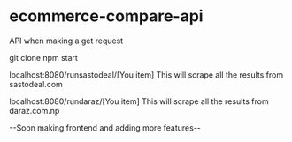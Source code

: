 # ecommerce-compare-api
API when making a get request 

git clone
npm start

localhost:8080/runsastodeal/[You item]
This will scrape all the results from sastodeal.com


localhost:8080/rundaraz/[You item]
This will scrape all the results from daraz.com.np

--Soon making frontend and adding more features--

